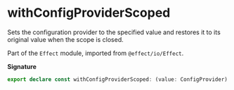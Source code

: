 # withConfigProviderScoped

Sets the configuration provider to the specified value and restores it to its original value
when the scope is closed.

Part of the `Effect` module, imported from `@effect/io/Effect`.

**Signature**

```ts
export declare const withConfigProviderScoped: (value: ConfigProvider) => Effect<Scope.Scope, never, void>
```
